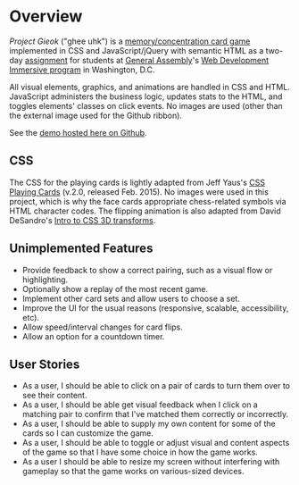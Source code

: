 # Overview

_Project Gieok_ ("ghee uhk") is a [memory/concentration card game](https://en.wikipedia.org/wiki/Concentration_(game)) implemented in CSS and JavaScript/jQuery with semantic HTML as a two-day [assignment](https://github.com/ga-dc/project1) for students at [General Assembly](https://generalassemb.ly/washington-dc)'s [Web Development Immersive program](https://generalassemb.ly/education/web-development-immersive) in Washington, D.C.

All visual elements, graphics, and animations are handled in CSS and HTML. JavaScript administers the business logic, updates stats to the HTML, and toggles elements' classes on click events. No images are used (other than the external image used for the Github ribbon).

See the [demo hosted here on Github](http://mooniker.github.io/gieok/).

## CSS

The CSS for the playing cards is lightly adapted from Jeff Yaus's [CSS Playing Cards](https://github.com/jyaus/css-playing-cards/) (v.2.0, released Feb. 2015). No images were used in this project, which is why the face cards appropriate chess-related symbols via HTML character codes. The flipping animation is also adapted from David DeSandro's [Intro to CSS 3D transforms](https://desandro.github.io/3dtransforms/docs/card-flip.html).

## Unimplemented Features

- Provide feedback to show a correct pairing, such as a visual flow or highlighting.
- Optionally show a replay of the most recent game.
- Implement other card sets and allow users to choose a set.
- Improve the UI for the usual reasons (responsive, scalable, accessibility, etc).
- Allow speed/interval changes for card flips.
- Allow an option for a countdown timer.

## User Stories

- As a user, I should be able to click on a pair of cards to turn them over to see their content.
- As a user, I should be able get visual feedback when I click on a matching pair to confirm that I've matched them correctly or incorrectly.
- As a user, I should be able to supply my own content for some of the cards so I can customize the game.
- As a user, I should be able to toggle or adjust visual and content aspects of the game so that I have some choice in how the game works.
- As a user I should be able to resize my screen without interfering with gameplay so that the game works on various-sized devices.
